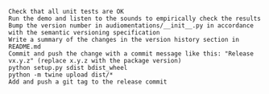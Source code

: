 

    Check that all unit tests are OK
    Run the demo and listen to the sounds to empirically check the results
    Bump the version number in audiomentations/__init__.py in accordance with the semantic versioning specification
    Write a summary of the changes in the version history section in README.md
    Commit and push the change with a commit message like this: "Release vx.y.z" (replace x.y.z with the package version)
    python setup.py sdist bdist_wheel
    python -m twine upload dist/*
    Add and push a git tag to the release commit

